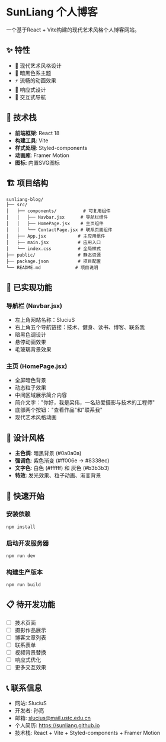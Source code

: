 # SunLiang 个人博客

一个基于React + Vite构建的现代艺术风格个人博客网站。

## ✨ 特性

- 🎨 现代艺术风格设计
- 🌙 暗黑色系主题
- ⚡ 流畅的动画效果
- 📱 响应式设计
- 🎯 交互式导航

## 🚀 技术栈

- **前端框架**: React 18
- **构建工具**: Vite
- **样式处理**: Styled-components
- **动画库**: Framer Motion
- **图标**: 内置SVG图标

## 🏗️ 项目结构

```
sunliang-blog/
├── src/
│   ├── components/          # 可复用组件
│   │   ├── Navbar.jsx      # 导航栏组件
│   │   ├── HomePage.jsx    # 主页组件
│   │   └── ContactPage.jsx # 联系页面组件
│   ├── App.jsx            # 主应用组件
│   ├── main.jsx           # 应用入口
│   └── index.css          # 全局样式
├── public/                # 静态资源
├── package.json           # 项目配置
└── README.md             # 项目说明
```

## 🎯 已实现功能

### 导航栏 (Navbar.jsx)
- 左上角网站名称：SluciuS
- 右上角五个导航链接：技术、健身、读书、博客、联系我
- 暗黑色调设计
- 悬停动画效果
- 毛玻璃背景效果

### 主页 (HomePage.jsx)
- 全屏暗色背景
- 动态粒子效果
- 中间区域展示简介内容
- 简介文字："你好，我是梁伟，一名热爱摄影与技术的工程师"
- 底部两个按钮："查看作品"和"联系我"
- 现代艺术风格动画

## 🎨 设计风格

- **主色调**: 暗黑背景 (#0a0a0a)
- **强调色**: 紫色渐变 (#ff006e → #8338ec)
- **文字色**: 白色 (#ffffff) 和 灰色 (#b3b3b3)
- **特效**: 发光效果、粒子动画、渐变背景

## 🚀 快速开始

### 安装依赖
```bash
npm install
```

### 启动开发服务器
```bash
npm run dev
```

### 构建生产版本
```bash
npm run build
```

## 📋 待开发功能

- [ ] 技术页面
- [ ] 摄影作品展示
- [ ] 博客文章列表
- [ ] 联系表单
- [ ] 视频背景替换
- [ ] 响应式优化
- [ ] 更多交互效果

## 📞 联系信息

- 网站: SluciuS
- 开发者: 孙亮
- 邮箱: slucius@mail.ustc.edu.cn
- 个人简历: https://sunliang.github.io
- 技术栈: React + Vite + Styled-components + Framer Motion
